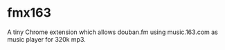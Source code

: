 fmx163
======

A tiny Chrome extension which allows douban.fm using music.163.com as music player for 320k mp3.
